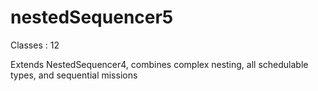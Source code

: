 nestedSequencer5
=======

Classes : 12

Extends NestedSequencer4, combines complex nesting, all schedulable types, and sequential missions 
